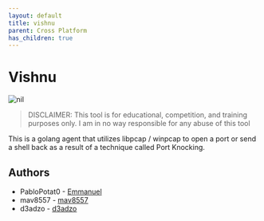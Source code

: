 ```yaml
---
layout: default
title: vishnu
parent: Cross Platform
has_children: true
---
```


# Vishnu

![nil](https://img.shields.io/badge/nil-goated-green)

> DISCLAIMER: This tool is for educational, competition, and training purposes only. I am in no way responsible for any abuse of this tool

This is a golang agent that utilizes libpcap / winpcap to open a port or send a shell back as a result of a technique called Port Knocking.

## Authors

- PabloPotat0 - [Emmanuel](https://github.com/emmaunel)
- mav8557 - [mav8557](https://github.com/mav8557)
- d3adzo - [d3adzo](https://github.com/d3adzo)
